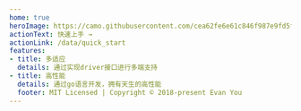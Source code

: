 ```yaml
---
home: true
heroImage: https://camo.githubusercontent.com/cea62fe6e61c846f987e9fd5fc0e15e574999578ccd449e3cc2c4a00ea033e0c/68747470733a2f2f7373322e62647374617469632e636f6d2f37306346766e53685f5131596e78476b706f574b314846366868792f69742f753d323730393837393431352c39333639343230373326666d3d32362667703d302e6a7067
actionText: 快速上手 →
actionLink: /data/quick_start
features:
- title: 多适应
  details: 通过实现driver接口进行多端支持
- title: 高性能
  details: 通过go语言开发，拥有天生的高性能
  footer: MIT Licensed | Copyright © 2018-present Evan You
---
```


